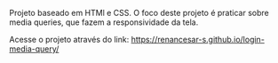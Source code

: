 Projeto baseado em HTMl e CSS. O foco deste projeto é praticar sobre media queries, que fazem a responsividade da tela.

Acesse o projeto através do link: https://renancesar-s.github.io/login-media-query/
